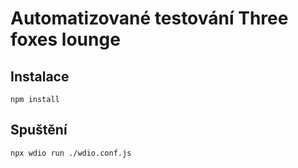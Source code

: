 # Automatizované testování Three foxes lounge

## Instalace
`npm install`

## Spuštění
`npx wdio run ./wdio.conf.js`
